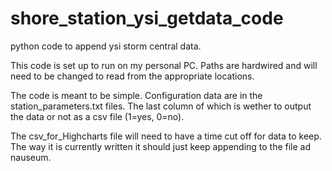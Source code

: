 # shore_station_ysi_getdata_code
 python code to append ysi storm central data.

This code is set up to run on my personal PC.  Paths are hardwired and will need to be changed to read from 
the appropriate locations.

The code is meant to be simple.  Configuration data are in the station_parameters.txt files.  The last
column of which is wether to output the data or not as a csv file (1=yes, 0=no).

The csv_for_Highcharts file will need to have a time cut off for data to keep.  The way it is currently
written it should just keep appending to the file ad nauseum.
